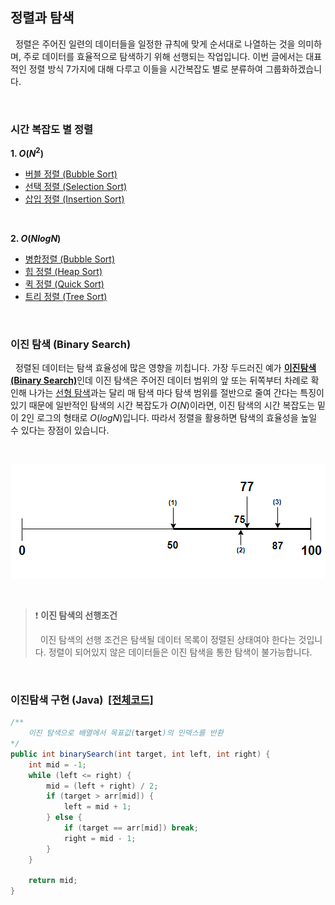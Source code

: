 ## **정렬과 탐색**

&nbsp;&nbsp;정렬은 주어진 일련의 데이터들을 일정한 규칙에 맞게 순서대로 나열하는 것을 의미하며, 주로 데이터를 효율적으로 탐색하기 위해 선행되는 작업입니다. 이번 글에서는 대표적인 정렬 방식 7가지에 대해 다루고 이들을 시간복잡도 별로 분류하여 그룹화하겠습니다.

</br>

### 시간 복잡도 별 정렬

**1. $O(N^2)$**

- [버블 정렬 (Bubble Sort)](./BubbleSort.md)
- [선택 정렬 (Selection Sort)](./SelectionSort.md)
- [삽입 정렬 (Insertion Sort)](./InsertionSort.md)

</br>

**2. $O(NlogN)$**

- [병합정렬 (Bubble Sort)](./MergeSort.md)
- [힙 정렬 (Heap Sort)](./)
- [퀵 정렬 (Quick Sort)](./QuickSort.md)
- [트리 정렬 (Tree Sort)](./)

</br>

### **이진 탐색 (Binary Search)**

&nbsp;&nbsp;정렬된 데이터는 탐색 효율성에 많은 영향을 끼칩니다. 가장 두드러진 예가 <u>**이진탐색(Binary Search)**</u>인데 이진 탐색은 주어진 데이터 범위의 앞 또는 뒤쪽부터 차례로 확인해 나가는 <u>선형 탐색</u>과는 달리 매 탐색 마다 탐색 범위를 절반으로 줄여 간다는 특징이 있기 때문에 일반적인 탐색의 시간 복잡도가 $O(N)$이라면, 이진 탐색의 시간 복잡도는 밑이 2인 로그의 형태로 $O(logN)$입니다. 따라서 정렬을 활용하면 탐색의 효율성을 높일 수 있다는 장점이 있습니다.

</br>

<p align="center">
    <img src="../images/binarySearch.png" alt="sequentialList">
</p>

</br>

> ❗ **이진 탐색의 선행조건**
>
> &nbsp;&nbsp;이진 탐색의 선행 조건은 탐색될 데이터 목록이 정렬된 상태여야 한다는 것입니다. 정렬이 되어있지 않은 데이터들은 이진 탐색을 통한 탐색이 불가능합니다.

<br/>

### **이진탐색 구현 (Java)** &nbsp;[[전체코드]](code/BinarySearch.java)

```java
/**
    이진 탐색으로 배열에서 목표값(target)의 인덱스를 반환
*/
public int binarySearch(int target, int left, int right) {
    int mid = -1;
    while (left <= right) {
        mid = (left + right) / 2;
        if (target > arr[mid]) {
            left = mid + 1;
        } else {
            if (target == arr[mid]) break;
            right = mid - 1;
        }
    }

    return mid;
}
```

<br/>
